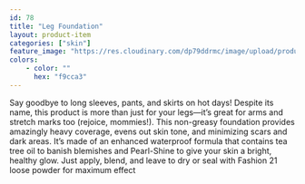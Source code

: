 ```yaml
---
id: 78
title: "Leg Foundation"
layout: product-item
categories: ["skin"]
feature_image: "https://res.cloudinary.com/dp79ddrmc/image/upload/products/legFoundation.jpg"
colors:
    - color: ""
      hex: "f9cca3"
---
```

Say goodbye to long sleeves, pants, and skirts on hot days! Despite its name, this product is more than just for your legs—it’s great for arms and stretch marks too (rejoice, mommies!). This non-greasy foundation provides amazingly heavy coverage, evens out skin tone, and minimizing scars and dark areas. It’s made of an enhanced waterproof formula that contains tea tree oil to banish blemishes and Pearl-Shine to give your skin a bright, healthy glow. Just apply, blend, and leave to dry or seal with Fashion 21 loose powder for maximum effect
